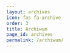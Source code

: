 ```yaml
---
layout: archives
icon: fas fa-archive
order: 3
title: Archiwum
page_id: archives
permalink: /archiwum/
---
```

